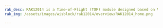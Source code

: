 ```yaml
---
rak_desc: RAK12014 is a Time-of-Flight (TOF) module designed based on VL53L0X from STMicroelectronics. With this, RAK12014 can measure absolute range up to 2 meters. 
rak_img: /assets/images/wisblock/rak12014/overview/RAK12014_home.png

---
```


<rk-redirect to="/Product-Categories/WisBlock/RAK12014/Overview/" />